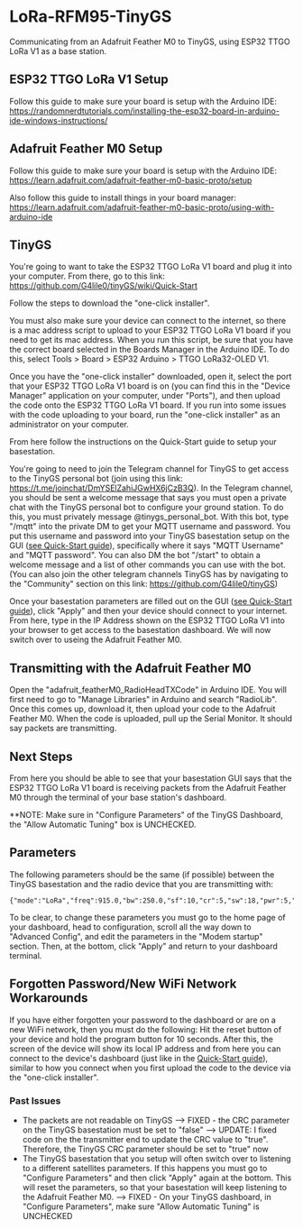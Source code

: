 # LoRa-RFM95-TinyGS
Communicating from an Adafruit Feather M0 to TinyGS, using ESP32 TTGO LoRa V1 as a base station.

## ESP32 TTGO LoRa V1 Setup

Follow this guide to make sure your board is setup with the Arduino IDE: https://randomnerdtutorials.com/installing-the-esp32-board-in-arduino-ide-windows-instructions/

## Adafruit Feather M0 Setup

Follow this guide to make sure your board is setup with the Arduino IDE: https://learn.adafruit.com/adafruit-feather-m0-basic-proto/setup

Also follow this guide to install things in your board manager: https://learn.adafruit.com/adafruit-feather-m0-basic-proto/using-with-arduino-ide 

## TinyGS

You're going to want to take the ESP32 TTGO LoRa V1 board and plug it into your computer.  From there, go to this link: https://github.com/G4lile0/tinyGS/wiki/Quick-Start

Follow the steps to download the "one-click installer".

You must also make sure your device can connect to the internet, so there is a mac address script to upload to your ESP32 TTGO LoRa V1 board if you need to get its mac address.  When you run this script, be sure that you have the correct board selected in the Boards Manager in the Arduino IDE.  To do this, select Tools > Board > ESP32 Arduino > TTGO LoRa32-OLED V1.

Once you have the "one-click installer" downloaded, open it, select the port that your ESP32 TTGO LoRa V1 board is on (you can find this in the "Device Manager" application on your computer, under "Ports"), and then upload the code onto the ESP32 TTGO LoRa V1 board.  If you run into some issues with the code uploading to your board, run the "one-click installer" as an administrator on your computer.

From here follow the instructions on the Quick-Start guide to setup your basestation. 

You're going to need to join the Telegram channel for TinyGS to get access to the TinyGS personal bot (join using this link: https://t.me/joinchat/DmYSElZahiJGwHX6jCzB3Q).  In the Telegram channel, you should be sent a welcome message that says you must open a private chat with the TinyGS personal bot to configure your ground station.  To do this, you must privately message @tinygs_personal_bot.  With this bot, type "/mqtt" into the private DM to get your MQTT username and password.  You put this username and password into your TinyGS basestation setup on the GUI ([see Quick-Start guide](https://github.com/G4lile0/tinyGS/wiki/Quick-Start)), specifically where it says "MQTT Username" and "MQTT password".  You can also DM the bot "/start" to obtain a welcome message and a list of other commands you can use with the bot.  (You can also join the other telegram channels TinyGS has by navigating to the "Community" section on this link: https://github.com/G4lile0/tinyGS)

Once your basestation parameters are filled out on the GUI ([see Quick-Start guide](https://github.com/G4lile0/tinyGS/wiki/Quick-Start)), click "Apply" and then your device should connect to your internet.  From here, type in the IP Address shown on the ESP32 TTGO LoRa V1 into your browser to get access to the basestation dashboard.  We will now switch over to useing the Adafruit Feather M0.

## Transmitting with the Adafruit Feather M0

Open the "adafruit_featherM0_RadioHeadTXCode" in Arduino IDE.  You will first need to go to "Manage Libraries" in Arduino and search "RadioLib".  Once this comes up, download it, then upload your code to the Adafruit Feather M0.  When the code is uploaded, pull up the Serial Monitor.  It should say packets are transmitting.  

## Next Steps

From here you should be able to see that your basestation GUI says that the ESP32 TTGO LoRa V1 board is receiving packets from the Adafruit Feather M0 through the terminal of your base station's dashboard. 

**NOTE: Make sure in "Configure Parameters" of the TinyGS Dashboard, the "Allow Automatic Tuning" box is UNCHECKED.

## Parameters

The following parameters should be the same (if possible) between the TinyGS basestation and the radio device that you are transmitting with:

    {"mode":"LoRa","freq":915.0,"bw":250.0,"sf":10,"cr":5,"sw":18,"pwr":5,"cl":120,"pl":8,"gain":0,"crc":true,"fldro":1,"sat":"Norbi","NORAD":46494}

To be clear, to change these parameters you must go to the home page of your dashboard, head to configuration, scroll all the way down to "Advanced Config", and edit the parameters in the "Modem startup" section.  Then, at the bottom, click "Apply" and return to your dashboard terminal.

## Forgotten Password/New WiFi Network Workarounds

If you have either forgotten your password to the dashboard or are on a new WiFi network, then you must do the following: Hit the reset button of your device and hold the program button for 10 seconds.  After this, the screen of the device will show its local IP address and from here you can connect to the device's dashboard (just like in the [Quick-Start guide](https://github.com/G4lile0/tinyGS/wiki/Quick-Start)), similar to how you connect when you first upload the code to the device via the "one-click installer".

### Past Issues 

* The packets are not readable on TinyGS --> FIXED - the CRC parameter on the TinyGS basestation must be set to "false" --> UPDATE: I fixed code on the the transmitter end to update the CRC value to "true".  Therefore, the TinyGS CRC parameter should be set to "true" now
* The TinyGS basestation that you setup will often switch over to listening to a different satellites parameters.  If this happens you must go to "Configure Parameters" and then click "Apply" again at the bottom.  This will reset the parameters, so that your basestation will keep listening to the Adafruit Feather M0. --> FIXED - On your TinyGS dashboard, in "Configure Parameters", make sure "Allow Automatic Tuning" is UNCHECKED

